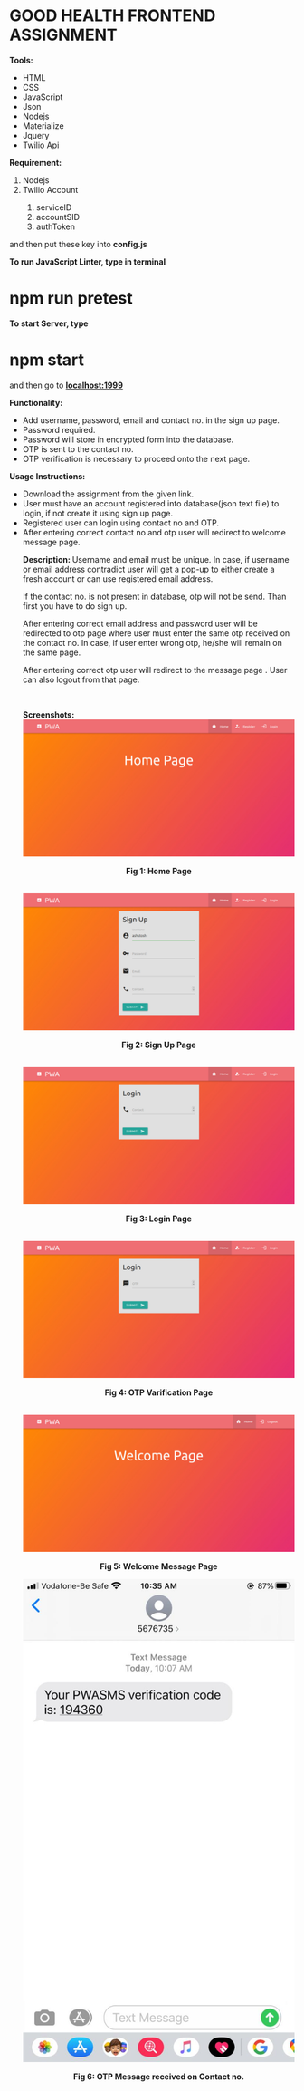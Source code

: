 <h1>GOOD HEALTH FRONTEND ASSIGNMENT</h1>

<b>Tools:</b>
<ul><li> HTML </li><li> CSS </li><li> JavaScript </li><li> Json</li> <li>Nodejs</li> <li>Materialize</li> <li>Jquery</li> <li>Twilio Api</li></ul>

<b>Requirement:</b>
<ol>
 <li>Nodejs</li>
 <li>Twilio Account</li>
 <ol>
  <li>serviceID</li>
  <li>accountSID</li>
  <li>authToken</li>
 </ol>
</ol>
and then put these key into <b>config.js</b>

<b>To run JavaScript Linter, type in terminal</b>
# npm run pretest

<b>To start Server, type</b>
# npm start

and then go to <a href="localhost:1999"><b>localhost:1999</b></a>

<b>Functionality: </b>
<ul><li>Add username, password, email and contact no. in the sign up page.</li><li>Password required.</li><li>Password will store in encrypted form into the database. </li><li> OTP is sent to the contact no.</li><li>OTP verification is necessary to proceed onto the next page. </li></ul>

<b>Usage Instructions: </b> <ul><li> Download the assignment from the given link. </li><li> User must have an account registered into database(json text file) to login, if not create it using sign up page. </li><li> Registered user can login using contact no  and OTP.</li><li> After entering correct contact no and otp user will redirect to welcome message page.</li>

<b>Description: </b>
Username and email must be unique. In case, if username or email address contradict user will get a pop-up to either create a fresh account or can use registered email address.</p>
<p> If the contact no. is not present in database, otp will not be send. Than first you have to do sign up.<p>
<p>After entering correct email address and password user will be redirected to otp page where user must enter the same otp received on the contact no. In case, if user enter wrong otp, he/she will remain on the same page.</p> 
<p>After entering correct otp user will redirect to the message page . User can also logout from that page. </p><br>


<b>Screenshots: </b>
 <img src="home page.jpeg">
  <p align="center"><b>Fig 1: Home Page</b></p><br>

  <img src="sign up page.jpeg">
  <p align="center"><b>Fig 2: Sign Up Page</b></p><br>

<img src="login page.jpeg">
<p align="center"><b>Fig 3: Login Page</b></p><br>
<img src="otp varification.jpeg">
<p align="center"><b>Fig 4: OTP Varification Page</b></p><br>
<img src="welcome message page.jpeg">
<p align="center"><b>Fig 5: Welcome Message Page</b></p>

<img src="otp message on phone.jpeg">
<p align="center"><b>Fig 6: OTP Message received on Contact no.</b></p>

